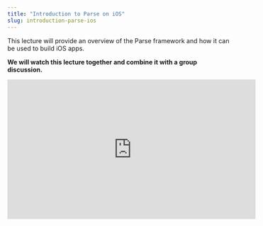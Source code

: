 ```yaml
---
title: "Introduction to Parse on iOS"
slug: introduction-parse-ios
---
```


This lecture will provide an overview of the Parse framework and how it can be used to build iOS apps.

**We will watch this lecture together and combine it with a group discussion.**

<iframe width="560" height="315" src="https://www.youtube.com/embed/q8NW_FrwQ5A" frameborder="0" allowfullscreen></iframe>

